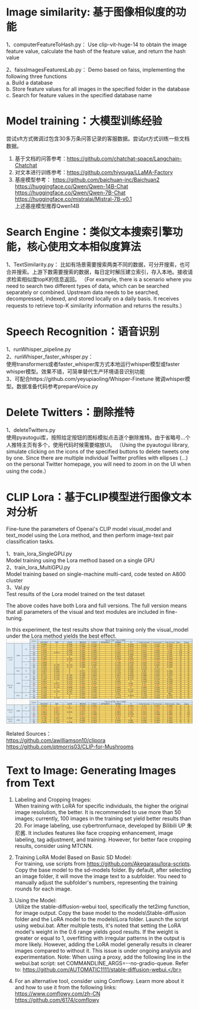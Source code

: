 # **Image similarity: 基于图像相似度的功能**
1、computerFeatureToHash.py：
Use clip-vit-huge-14 to obtain the image feature value, calculate the hash of the feature value, and return the hash value

2、faissImagesFeaturesLab.py：
Demo based on faiss, implementing the following three functions<br>
a. Build a database<br>
b. Store feature values for all images in the specified folder in the database<br>
c. Search for feature values in the specified database name

# **Model training：大模型训练经验**
尝试sft方式微调过包含30多万条问答记录的客服数据。尝试pt方式训练一些文档数据。
1. 基于文档的问答参考：https://github.com/chatchat-space/Langchain-Chatchat
2. 对文本进行训练参考：https://github.com/hiyouga/LLaMA-Factory
3. 基座模型参考：
https://github.com/baichuan-inc/Baichuan2<br>
https://huggingface.co/Qwen/Qwen-14B-Chat<br>
https://huggingface.co/Qwen/Qwen-7B-Chat<br>
https://huggingface.co/mistralai/Mistral-7B-v0.1<br>
上述基座模型推荐Qwen14B

# **Search Engine：类似文本搜索引擎功能，核心使用文本相似度算法**
1、TextSimilarity.py：
比如有场景需要搜索两类不同的数据，可分开搜索，也可合并搜索。上游下数需要搜索的数据，每日定时解压建立索引，存入本地。接收请求检索相似度topK的信息返回。
（For example, there is a scenario where you need to search two different types of data, which can be searched separately or combined. Upstream data needs to be searched, decompressed, indexed, and stored locally on a daily basis. It receives requests to retrieve top-K similarity information and returns the results.）

# **Speech Recognition：语音识别**
1、runWhisper_pipeline.py<br>
2、runWhisper_faster_whisper.py：<br>
使用transformers或者faster_whisper库方式本地运行whisper模型或faster whisper模型。效果不错，可简单替代生产环境语音识别功能<br>
3、可配合https://github.com/yeyupiaoling/Whisper-Finetune 微调whisper模型。数据准备代码参考prepareVoice.py

# **Delete Twitters：删除推特**
1、deleteTwitters.py<br>
使用pyautogui库，按照给定按钮的图标模拟点击逐个删除推特。由于省略号...个人推特主页有多个，使用代码时候需要缩放UI。
（Using the pyautogui library, simulate clicking on the icons of the specified buttons to delete tweets one by one. Since there are multiple individual Twitter profiles with ellipses (...) on the personal Twitter homepage, you will need to zoom in on the UI when using the code.）

# **CLIP Lora：基于CLIP模型进行图像文本对分析**
Fine-tune the parameters of Openai's CLIP model visual_model and text_model using the Lora method, and then perform image-text pair classification tasks.<br>

1、train_lora_SingleGPU.py<br>
Model training using the Lora method based on a single GPU<br>
2、train_lora_MultiGPU.py<br>
Model training based on single-machine multi-card, code tested on A800 cluster<br>
3、Val.py<br>
Test results of the Lora model trained on the test dataset<br>

The above codes have both Lora and full versions. The full version means that all parameters of the visual and text modules are included in fine-tuning. 

In this experiment, the test results show that training only the visual_model under the Lora method yields the best effect.<br>
![TestResults](https://github.com/reilxlx/development-data-archive/blob/main/CLIP/Data/CLIPTestData02.jpg)

Related Sources：<br>
https://github.com/awilliamson10/clipora<br>
https://github.com/ptmorris03/CLIP-for-Mushrooms<br>

# **Text to Image: Generating Images from Text**
1. Labeling and Cropping Images:</br>
When training with LoRA for specific individuals, the higher the original image resolution, the better. It is recommended to use more than 50 images; currently, 100 images in the training set yield better results than 20. For image labeling, use cybertronfurnace, developed by Bilibili UP 朱尼酱. It includes features like face cropping enhancement, image labeling, tag adjustment, and training. However, for better face cropping results, consider using MTCNN.</br>

2. Training LoRA Model Based on Basic SD Model:</br>
For training, use scripts from https://github.com/Akegarasu/lora-scripts. Copy the base model to the sd-models folder. By default, after selecting an image folder, it will move the image text to a subfolder. You need to manually adjust the subfolder's numbers, representing the training rounds for each image.</br>

3. Using the Model:</br>
Utilize the stable-diffusion-webui tool, specifically the tet2img function, for image output. Copy the base model to the models\Stable-diffusion folder and the LoRA model to the models\Lora folder. Launch the script using webui.bat. After multiple tests, it's noted that setting the LoRA model's weight in the 0.6 range yields good results. If the weight is greater or equal to 1, overfitting with irregular patterns in the output is more likely. However, adding the LoRA model generally results in clearer images compared to without it. This issue is under ongoing analysis and experimentation. Note: When using a proxy, add the following line in the webui.bat script: set COMMANDLINE_ARGS=--no-gradio-queue. Refer to: https://github.com/AUTOMATIC1111/stable-diffusion-webui.</br>

4. For an alternative tool, consider using Comflowy. Learn more about it and how to use it from the following links:</br>
https://www.comflowy.com/zh-CN</br>
https://github.com/6174/comflowy</br>
